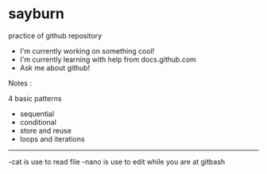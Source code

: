 # sayburn
practice of github repository

* I'm currently working on something cool!
* I'm currently learning with help from docs.github.com
* Ask me about github!

Notes :

4 basic patterns
* sequential
* conditional
* store and reuse
* loops and iterations

-------

 -cat is use to read file
 -nano is use to edit while you are at gitbash
